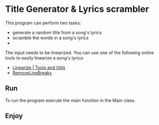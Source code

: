 # Title Generator & Lyrics scrambler
This program can perform two tasks:
* generate a random title from a song's lyrics
* scramble the words in a song's lyrics
* 
The input needs to be linearized.
You can use one of the following online tools to easily linearize a song's lyrics:
* [Linearize | Tools and Utils](https://tools-utils.com/linearize/)
* [RemoveLineBreaks](https://removelinebreaks.net)

## Run
To run the program execute the main function in the Main class.

## Enjoy
